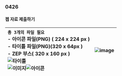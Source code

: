 ### 0426  


#### 젭 자료 제출하기


|**`총 3개의 파일 필요`**  <br>- 아이콘 파일(PNG) ( 224 x 224 px ) <br>- 타이틀 파일(PNG)(320 x 64px ) <br>- ZEP 부스( 320 x 160 px )<br>![타이틀](https://github.com/s8st/20240320FinalProject/assets/153998744/b02ac43f-0573-47b9-80aa-8800d11d2b04)<br>![이미지](https://github.com/s8st/20240320FinalProject/assets/153998744/831bd4f9-5a9f-42fb-82d0-912c4c09c0f0)![아이콘](https://github.com/s8st/20240320FinalProject/assets/153998744/dfd7e9d2-dc5d-4225-a8e7-e441af6b5fb2)|![image](https://github.com/s8st/20240320FinalProject/assets/153998744/a1e47a3c-c06b-4130-888f-ff849614a9d7)|
|:--|--|
